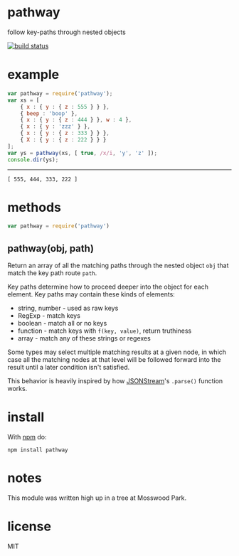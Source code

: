 # pathway

follow key-paths through nested objects

[![build status](https://secure.travis-ci.org/substack/node-pathway.png)](http://travis-ci.org/substack/node-pathway)

# example

``` js
var pathway = require('pathway');
var xs = [
    { x : { y : { z : 555 } } },
    { beep : 'boop' },
    { x : { y : { z : 444 } }, w : 4 },
    { x : { y : 'zzz' } },
    { x : { y : { z : 333 } } },
    { X : { y : { z : 222 } } }
];
var ys = pathway(xs, [ true, /x/i, 'y', 'z' ]);
console.dir(ys);
```

***

```
[ 555, 444, 333, 222 ]
```

# methods

``` js
var pathway = require('pathway')
```

## pathway(obj, path)

Return an array of all the matching paths through the nested object `obj` that
match the key path route `path`.

Key paths determine how to proceed deeper into the object for each element.
Key paths may contain these kinds of elements:

* string, number - used as raw keys
* RegExp - match keys
* boolean - match all or no keys
* function - match keys with `f(key, value)`, return truthiness
* array - match any of these strings or regexes

Some types may select multiple matching results at a given node, in which case
all the matching nodes at that level will be followed forward into the result
until a later condition isn't satisfied. 

This behavior is heavily inspired by how
[JSONStream](https://github.com/dominictarr/JSONStream)'s `.parse()` function
works.

# install

With [npm](http://npmjs.org) do:

```
npm install pathway
```

# notes

This module was written high up in a tree at Mosswood Park.

# license

MIT
